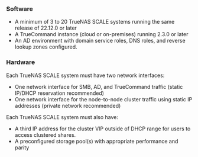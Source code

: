 ### Software

* A minimum of 3 to 20 TrueNAS SCALE systems running the same release of 22.12.0 or later
* A TrueCommand instance (cloud or on-premises) running 2.3.0 or later
* An AD environment with domain service roles, DNS roles, and reverse lookup zones configured.

### Hardware

Each TrueNAS SCALE system must have two network interfaces:

* One network interface for SMB, AD, and TrueCommand traffic (static IP/DHCP reservation recommended)
* One network interface for the node-to-node cluster traffic using static IP addresses (private network recommended)

Each TrueNAS SCALE system must also have:

* A third IP address for the cluster VIP outside of DHCP range for users to access clustered shares.
* A preconfigured storage pool(s) with appropriate performance and parity